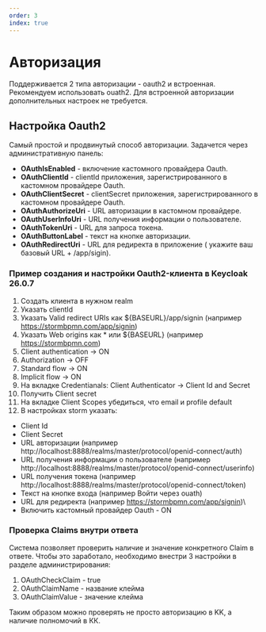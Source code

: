 ```yaml
---
order: 3
index: true
---
```


# Авторизация
Поддерживается 2 типа авторизации -  oauth2 и встроенная.  Рекомендуем использовать ouath2. Для встроенной авторизации дополнительных настроек не требуется.


## Настройка Oauth2
Самый простой и продвинутый способ авторизации. Задачется через административную панель:
- **OAuthIsEnabled** - включение кастомного провайдера Oauth. 
- **OAuthClientId** - clientId приложения, зарегистрированного в кастомном провайдере Oauth.
- **OAuthClientSecret** - clientSecret приложения, зарегистрированного в кастомном провайдере Oauth.
- **OAuthAuthorizeUri** - URL авторизации в кастомном провайдере.
- **OAuthUserInfoUri** - URL получения информации о пользователе.
- **OAuthTokenUri** - URL для запроса токена.
- **OAuthButtonLabel** - текст на кнопке авторизации.
- **OAuthRedirectUri** - URL для редиректа в приложение ( укажите ваш базовый URL + /app/sigin).

### Пример создания и настройки Oauth2-клиента в Keycloak 26.0.7
1. Создать клиента в нужном realm
2. Указать clientId
3. Указать Valid redirect URIs  как ${BASEURL}/app/signin (например https://stormbpmn.com/app/signin)
4. Указать Web origins как * или ${BASEURL} (например https://stormbpmn.com)
5. Client authentication -> ON
6. Authorization -> OFF
7. Standard flow -> ON
8. Implicit flow -> ON
9. На вкладке Credentianals:  Client Authenticator -> Client Id and Secret
10. Получить Client secret
11. На вкладке Client Scopes убедиться, что email и profile default
12. В настройках storm указать:
- Client Id
- Client Secret
- URL авторизации (например http://localhost:8888/realms/master/protocol/openid-connect/auth)
- URL получения информации о пользователе (например http://localhost:8888/realms/master/protocol/openid-connect/userinfo)
- URL получения токена (например http://localhost:8888/realms/master/protocol/openid-connect/token)
- Текст на кнопке входа (например Войти через ouath)
- URL для редиректа (например https://stormbpmn.com/app/signin)\
- Включить кастомный провайдер Oauth - ON

### Проверка Claims внутри ответа

Система позволяет проверить наличие и значение конкретного Claim в ответе. Чтобы это заработало, необходимо внестри 3 настройки в разделе администрирования:
1. OAuthCheckClaim - true
2. OAuthClaimName - название клейма
3. OAuthClaimValue - значение клейма

Таким образом можно проверять не просто авторизацию в KK, а наличие полномочий в КК.
